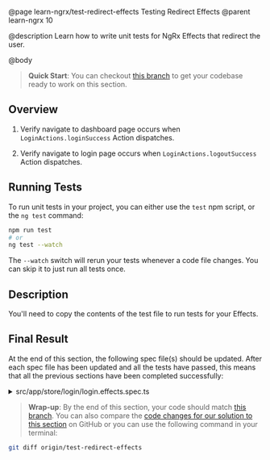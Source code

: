 @page learn-ngrx/test-redirect-effects Testing Redirect Effects
@parent learn-ngrx 10

@description Learn how to write unit tests for NgRx Effects that redirect the user.

@body


> **Quick Start**: You can checkout [this branch](https://github.com/bitovi/angular-ngrx-chat/tree/create-redirect-effects) to get your codebase ready to work on this section.


## Overview

1. Verify navigate to dashboard page occurs when `LoginActions.loginSuccess` Action dispatches.

2. Verify navigate to login page occurs when `LoginActions.logoutSuccess` Action dispatches.


## Running Tests

To run unit tests in your project, you can either use the `test` npm script, or the `ng test` command:

```bash
npm run test
# or
ng test --watch
```

The `--watch` switch will rerun your tests whenever a code file changes. You can skip it to just run all tests once.


## Description

You'll need to copy the contents of the test file to run tests for your Effects.


## Final Result

At the end of this section, the following spec file(s) should be updated. After each spec file has been updated and all the tests have passed, this means that all the previous sections have been completed successfully:

<details>
<summary>src/app/store/login/login.effects.spec.ts</summary>
@diff ../8-test-api-effects/login.effects.spec.ts ./login.effects.spec.ts only
</details>


> **Wrap-up**: By the end of this section, your code should match [this branch](https://github.com/bitovi/angular-ngrx-chat/tree/test-redirect-effects). You can also compare the [code changes for our solution to this section](https://github.com/bitovi/angular-ngrx-chat/compare/create-redirect-effects...test-redirect-effects) on GitHub or you can use the following command in your terminal:

```bash
git diff origin/test-redirect-effects
```
